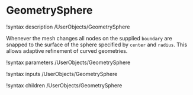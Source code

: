 # GeometrySphere

!syntax description /UserObjects/GeometrySphere

Whenever the mesh changes all nodes on the supplied `boundary` are snapped to the
surface of the sphere specified by `center` and `radius`. This allows adaptive
refinement of curved geometries.

!syntax parameters /UserObjects/GeometrySphere

!syntax inputs /UserObjects/GeometrySphere

!syntax children /UserObjects/GeometrySphere
